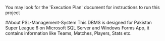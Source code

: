 You may look for the 'Execution Plan' document for instructions to run this project

#About PSL-Management-System
This DBMS is designed for Pakistan Super League 6 on Microsoft SQL Server and Windows Forms App, it contains information like Teams, Matches, Players, Stats etc.
